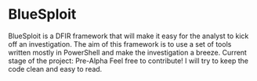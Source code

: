 # BlueSploit
BlueSploit is a DFIR framework that will make it easy for the analyst to kick off an investigation. The aim of this framework is to use a set of tools written mostly in PowerShell and make the investigation a breeze.  Current stage of the project: Pre-Alpha  Feel free to contribute! I will try to keep the code clean and easy to read.

